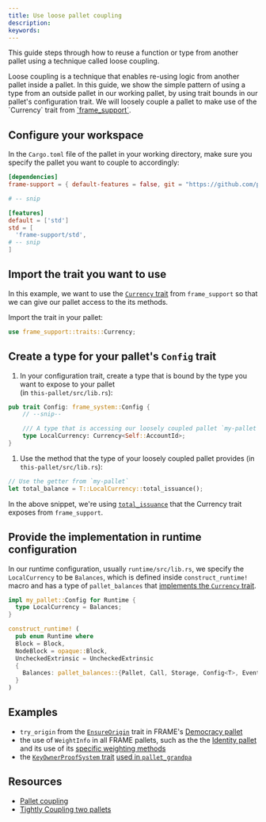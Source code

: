```yaml
---
title: Use loose pallet coupling
description:
keywords:
---
```


This guide steps through how to reuse a function or type from another pallet using a technique called loose coupling.

Loose coupling is a technique that enables re-using logic from another pallet inside a pallet.
In this guide, we show the simple pattern of using a type from an outside pallet in our working pallet, by using trait bounds in our pallet's configuration trait. 
We will loosely couple a pallet to make use of the \`Currency\` trait from [\`frame_support\`](https://paritytech.github.io/substrate/master/frame_support/traits/tokens/currency/trait.Currency.html).

## Configure your workspace

In the `Cargo.toml` file of the pallet in your working directory, make sure you specify the
pallet you want to couple to accordingly:

  ```toml
  [dependencies]
  frame-support = { default-features = false, git = "https://github.com/paritytech/substrate.git", branch = "polkadot-v0.9.23", version = "4.0.0-dev" }

  # -- snip

  [features]
  default = ['std']
  std = [
    'frame-support/std',
  # -- snip
  ]
  ```

## Import the trait you want to use

In this example, we want to use the [`Currency` trait](https://paritytech.github.io/substrate/master/frame_support/traits/tokens/currency/trait.Currency.html) from `frame_support` so that we can give our pallet access to the its methods.

Import the trait in your pallet:

```rust
use frame_support::traits::Currency;
```

## Create a type for your pallet's `Config` trait

1. In your configuration trait, create a type that is bound by the type you want to expose to your pallet  
(in `this-pallet/src/lib.rs`):

  ```rust
  pub trait Config: frame_system::Config {
      // --snip--

      /// A type that is accessing our loosely coupled pallet `my-pallet`
      type LocalCurrency: Currency<Self::AccountId>;
  }
  ```

1. Use the method that the type of your loosely coupled pallet provides (in `this-pallet/src/lib.rs`):

  ```rust
  // Use the getter from `my-pallet`
  let total_balance = T::LocalCurrency::total_issuance();
  ```

  In the above snippet, we're using [`total_issuance`](https://paritytech.github.io/substrate/master/frame_support/traits/tokens/currency/trait.Currency.html#tymethod.total_issuance)
  that the Currency trait exposes from `frame_support`.

## Provide the implementation in runtime configuration

In our runtime configuration, usually `runtime/src/lib.rs`, we specify the `LocalCurrency` to be
`Balances`, which is defined inside `construct_runtime!` macro and has a type of `pallet_balances`
that [implements the `Currency` trait](https://paritytech.github.io/substrate/master/pallet_balances/index.html#implementations-1).

```rust
impl my_pallet::Config for Runtime {
  type LocalCurrency = Balances;
}

construct_runtime! (
  pub enum Runtime where
  Block = Block,
  NodeBlock = opaque::Block,
  UncheckedExtrinsic = UncheckedExtrinsic
  {
    Balances: pallet_balances::{Pallet, Call, Storage, Config<T>, Event<T>},
  }
)
```
## Examples

- `try_origin` from the [`EnsureOrigin`](https://paritytech.github.io/substrate/master/frame_support/traits/trait.EnsureOrigin.html) trait
  in FRAME's [Democracy pallet](https://github.com/paritytech/substrate/blob/master/frame/democracy/src/lib.rs#L294-L352)
- the use of `WeightInfo` in all FRAME pallets, such as the
  the [Identity pallet](https://github.com/paritytech/substrate/blob/master/frame/identity/src/lib.rs#L149-L151) and its use of its
  [specific weighting methods](https://github.com/paritytech/substrate/blob/master/frame/identity/src/weights.rs#L46-L64)
- the [`KeyOwnerProofSystem` trait](https://paritytech.github.io/substrate/master/frame_support/traits/trait.KeyOwnerProofSystem.html)
  [used in `pallet_grandpa`](https://github.com/paritytech/substrate/blob/master/frame/grandpa/src/lib.rs#L106)

## Resources

- [Pallet coupling](/main-docs/build/pallet-coupling)
- [Tightly Coupling two pallets](/reference/how-to-guides/pallet-design/loose-coupling/)
